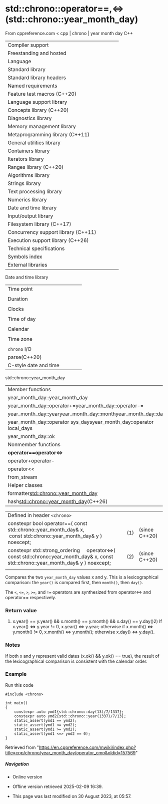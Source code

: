 # std::chrono::operator==,<=>(std::chrono::year_month_day)

From cppreference.com
< cpp‎ | chrono‎ | year month day
C++

|  |  |  |  |  |
| --- | --- | --- | --- | --- |
| Compiler support | | | | |
| Freestanding and hosted | | | | |
| Language | | | | |
| Standard library | | | | |
| Standard library headers | | | | |
| Named requirements | | | | |
| Feature test macros (C++20) | | | | |
| Language support library | | | | |
| Concepts library (C++20) | | | | |
| Diagnostics library | | | | |
| Memory management library | | | | |
| Metaprogramming library (C++11) | | | | |
| General utilities library | | | | |
| Containers library | | | | |
| Iterators library | | | | |
| Ranges library (C++20) | | | | |
| Algorithms library | | | | |
| Strings library | | | | |
| Text processing library | | | | |
| Numerics library | | | | |
| Date and time library | | | | |
| Input/output library | | | | |
| Filesystem library (C++17) | | | | |
| Concurrency support library (C++11) | | | | |
| Execution support library (C++26) | | | | |
| Technical specifications | | | | |
| Symbols index | | | | |
| External libraries | | | | |

Date and time library

|  |  |  |  |  |
| --- | --- | --- | --- | --- |
| Time point | | | | |
| |  |  |  |  |  | | --- | --- | --- | --- | --- | | time_point(C++11) | | | | | | |  |  |  |  |  | | --- | --- | --- | --- | --- | | clock_time_conversion(C++20) | | | | | | |  |  |  |  |  | | --- | --- | --- | --- | --- | | clock_cast(C++20) | | | | | |
| Duration | | | | |
| |  |  |  |  |  | | --- | --- | --- | --- | --- | | duration(C++11) | | | | | |
| Clocks | | | | |
| |  |  |  |  |  | | --- | --- | --- | --- | --- | | system_clock(C++11) | | | | | | steady_clock(C++11) | | | | | | is_clock(C++20) | | | | | | |  |  |  |  |  | | --- | --- | --- | --- | --- | | utc_clock(C++20) | | | | | | tai_clock(C++20) | | | | | | high_resolution_clock(C++11) | | | | | | |  |  |  |  |  | | --- | --- | --- | --- | --- | | gps_clock(C++20) | | | | | | file_clock(C++20) | | | | | | local_t(C++20) | | | | | |
| Time of day | | | | |
| |  |  |  |  |  | | --- | --- | --- | --- | --- | | is_amis_pm(C++20)(C++20) | | | | | | |  |  |  |  |  | | --- | --- | --- | --- | --- | | make12make24(C++20)(C++20) | | | | | | |  |  |  |  |  | | --- | --- | --- | --- | --- | | hh_mm_ss(C++20) | | | | | |  | | | | | |
| Calendar | | | | |
| |  |  |  |  |  | | --- | --- | --- | --- | --- | | day(C++20) | | | | | | month(C++20) | | | | | | year(C++20) | | | | | | weekday(C++20) | | | | | | operator/(C++20) | | | | | | year_month_day(C++20) | | | | | | |  |  |  |  |  | | --- | --- | --- | --- | --- | | year_month_day_last(C++20) | | | | | | year_month_weekday(C++20) | | | | | | year_month_weekday_last(C++20) | | | | | | weekday_indexed(C++20) | | | | | | weekday_last(C++20) | | | | | | month_day(C++20) | | | | | | |  |  |  |  |  | | --- | --- | --- | --- | --- | | month_day_last(C++20) | | | | | | month_weekday(C++20) | | | | | | month_weekday_last(C++20) | | | | | | year_month(C++20) | | | | | | last_speclast(C++20)(C++20) | | | | | |
| Time zone | | | | |
| |  |  |  |  |  | | --- | --- | --- | --- | --- | | tzdb(C++20) | | | | | | tzdb_list(C++20) | | | | | | get_tzdbget_tzdb_listreload_tzdbremote_version(C++20)(C++20)(C++20)(C++20) | | | | | | sys_info(C++20) | | | | | | |  |  |  |  |  | | --- | --- | --- | --- | --- | | local_info(C++20) | | | | | | nonexistent_local_time(C++20) | | | | | | ambiguous_local_time(C++20) | | | | | | locate_zone(C++20) | | | | | | current_zone(C++20) | | | | | | time_zone(C++20) | | | | | | choose(C++20) | | | | | | |  |  |  |  |  | | --- | --- | --- | --- | --- | | zoned_traits(C++20) | | | | | | zoned_time(C++20) | | | | | | time_zone_link(C++20) | | | | | | leap_second(C++20) | | | | | | leap_second_info(C++20) | | | | | | get_leap_second_info(C++20) | | | | | |  | | | | | |
| `chrono` I/O | | | | |
| parse(C++20) | | | | |
| C-style date and time | | | | |

std::chrono::year_month_day

|  |  |  |  |  |
| --- | --- | --- | --- | --- |
| Member functions | | | | |
| year_month_day::year_month_day | | | | |
| year_month_day::operator+=year_month_day::operator-= | | | | |
| year_month_day::yearyear_month_day::monthyear_month_day::day | | | | |
| year_month_day::operator sys_daysyear_month_day::operator local_days | | | | |
| year_month_day::ok | | | | |
| Nonmember functions | | | | |
| ****operator==operator<=>**** | | | | |
| operator+operator- | | | | |
| operator<< | | | | |
| from_stream | | | | |
| Helper classes | | | | |
| formatter<std::chrono::year_month_day> | | | | |
| hash<std::chrono::year_month_day>(C++26) | | | | |

|  |  |  |
| --- | --- | --- |
| Defined in header `<chrono>` |  |  |
| constexpr bool operator==( const std::chrono::year_month_day& x,                             const std::chrono::year_month_day& y ) noexcept; | (1) | (since C++20) |
| constexpr std::strong_ordering      operator<=>( const std::chrono::year_month_day& x, const std::chrono::year_month_day& y ) noexcept; | (2) | (since C++20) |
|  |  |  |

Compares the two `year_month_day` values x and y. This is a lexicographical comparison: the `year()` is compared first, then `month()`, then `day()`.

The `<`, `<=`, `>`, `>=`, and `!=` operators are synthesized from operator<=> and operator== respectively.

### Return value

1) x.year() == y.year() && x.month() == y.month() && x.day() == y.day()2) If x.year() <=> y.year != 0, x.year() <=> y.year; otherwise if x.month() <=> y.month() != 0, x.month() <=> y.month(); otherwise x.day() <=> y.day().

### Notes

If both x and y represent valid dates (x.ok() && y.ok() == true), the result of the lexicographical comparison is consistent with the calendar order.

### Example

Run this code

```
#include <chrono>
 
int main()
{
    constexpr auto ymd1{std::chrono::day(13)/7/1337};
    constexpr auto ymd2{std::chrono::year(1337)/7/13};
    static_assert(ymd1 == ymd2);
    static_assert(ymd1 <= ymd2);
    static_assert(ymd1 >= ymd2);
    static_assert(ymd1 <=> ymd2 == 0);
}

```

Retrieved from "<https://en.cppreference.com/mwiki/index.php?title=cpp/chrono/year_month_day/operator_cmp&oldid=157569>"

##### Navigation

- Online version
- Offline version retrieved 2025-02-09 16:39.

- This page was last modified on 30 August 2023, at 05:57.